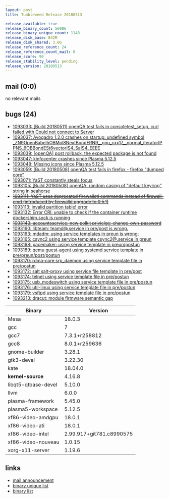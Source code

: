 ```yaml
---
layout: post
title: Tumbleweed Release 20180513

release_available: true
release_binary_count: 56986
release_binary_unique_count: 1148
release_disk_base: 842M
release_disk_shared: 3.0G
release_reference_count: 24
release_reference_count_mail: 0
release_score: 90
release_stability_level: pending
release_version: 20180513
---
```


## mail (0:0)

no relevant mails

## bugs (24)

<!--more-->

- [1093033: [Build 20180511] openQA test fails in consoletest_setup, curl failed with Could not connect to Server](https://bugzilla.opensuse.org/show_bug.cgi?id=1093033)
- [1093037: Avogadro 1.2.0 crashes on startup: undefined symbol _ZN9OpenBabel5OBMol8NextBondERN9__gnu_cxx17__normal_iteratorIPPNS_6OBBondESt6vectorIS4_SaIS4_EEEE](https://bugzilla.opensuse.org/show_bug.cgi?id=1093037)
- [1093039: [openQA] post rollback, the expected package is not found](https://bugzilla.opensuse.org/show_bug.cgi?id=1093039)
- [1093047: kinfocenter crashes since Plasma 5.12.5](https://bugzilla.opensuse.org/show_bug.cgi?id=1093047)
- [1093048: Missing icons since Plasma 5.12.5](https://bugzilla.opensuse.org/show_bug.cgi?id=1093048)
- [1093059: [Build 20180508] openQA test fails in firefox - firefox "dumped core"](https://bugzilla.opensuse.org/show_bug.cgi?id=1093059)
- [1093071: YaST constantly steals focus](https://bugzilla.opensuse.org/show_bug.cgi?id=1093071)
- [1093105: [Build 20180508] openQA: random casing of "default keyring" string in seahorse](https://bugzilla.opensuse.org/show_bug.cgi?id=1093105)
- ~~[1093111: YaST uses deprecated firewallctl commands instead of firewall-cmd (introduced by firewalld upgrade to 0.5.1)](https://bugzilla.opensuse.org/show_bug.cgi?id=1093111)~~
- [1093113: invalid partition table! error](https://bugzilla.opensuse.org/show_bug.cgi?id=1093113)
- [1093132: Error CRI: unable to check if the container runtime dockershim.sock is running](https://bugzilla.opensuse.org/show_bug.cgi?id=1093132)
- ~~[1093143: accountsservice: new polkit privielge: change-own-password](https://bugzilla.opensuse.org/show_bug.cgi?id=1093143)~~
- [1093160: libteam: teamd@.service in pre/post is wrong.](https://bugzilla.opensuse.org/show_bug.cgi?id=1093160)
- [1093163: mdadm: using service templates in preun is wrong:](https://bugzilla.opensuse.org/show_bug.cgi?id=1093163)
- [1093165: csync2 using service template csync2@.service in preun](https://bugzilla.opensuse.org/show_bug.cgi?id=1093165)
- [1093168: pacemaker: using service template in preun/postun](https://bugzilla.opensuse.org/show_bug.cgi?id=1093168)
- [1093169: qemu guest-agent using systemd service template in pre/preun/post/postun](https://bugzilla.opensuse.org/show_bug.cgi?id=1093169)
- [1093170: rdma-core srp_daemon using service template file in pre/postun](https://bugzilla.opensuse.org/show_bug.cgi?id=1093170)
- [1093172: salt salt-proxy using service file template in pre/post](https://bugzilla.opensuse.org/show_bug.cgi?id=1093172)
- [1093174: telnet using service template file in pre/postun](https://bugzilla.opensuse.org/show_bug.cgi?id=1093174)
- [1093175: usb_modeswitch using service template file in pre/postun](https://bugzilla.opensuse.org/show_bug.cgi?id=1093175)
- [1093176: util-linux using service template file in pre/postun](https://bugzilla.opensuse.org/show_bug.cgi?id=1093176)
- [1093179: vsftpd using service template file in pre/postun](https://bugzilla.opensuse.org/show_bug.cgi?id=1093179)
- [1093213: dracut: module firmware semantic gap](https://bugzilla.opensuse.org/show_bug.cgi?id=1093213)

Binary | Version
--- | ---
Mesa | 18.0.3
gcc | 7
gcc7 | 7.3.1+r258812
gcc8 | 8.0.1+r259636
gnome-builder | 3.28.1
gtk3-devel | 3.22.30
kate | 18.04.0
**kernel-source** | 4.16.8
libqt5-qtbase-devel | 5.10.0
llvm | 6.0.0
plasma-framework | 5.45.0
plasma5-workspace | 5.12.5
xf86-video-amdgpu | 18.0.1
xf86-video-ati | 18.0.1
xf86-video-intel | 2.99.917+git781.c8990575
xf86-video-nouveau | 1.0.15
xorg-x11-server | 1.19.6

## links

- [mail announcement](https://lists.opensuse.org/opensuse-factory/2018-05/msg00161.html)
- [binary unique list](http://download.tumbleweed.boombatower.com/20180513/rpm.unique.list)
- [binary list](http://download.tumbleweed.boombatower.com/20180513/rpm.list)
